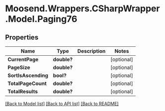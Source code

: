 # Moosend.Wrappers.CSharpWrapper.Model.Paging76
## Properties

Name | Type | Description | Notes
------------ | ------------- | ------------- | -------------
**CurrentPage** | **double?** |  | [optional] 
**PageSize** | **double?** |  | [optional] 
**SortIsAscending** | **bool?** |  | [optional] 
**TotalPageCount** | **double?** |  | [optional] 
**TotalResults** | **double?** |  | [optional] 

[[Back to Model list]](../README.md#documentation-for-models) [[Back to API list]](../README.md#documentation-for-api-endpoints) [[Back to README]](../README.md)

